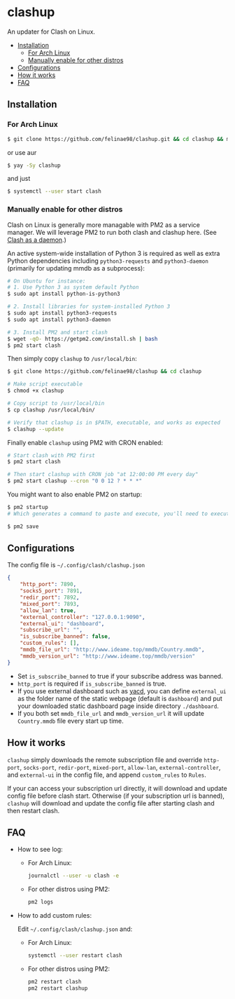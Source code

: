 # clashup

An updater for Clash on Linux.

- [Installation](#installation)
  - [For Arch Linux](#for-arch-linux)
  - [Manually enable for other distros](#manually-enable-for-other-distros)
- [Configurations](#configurations)
- [How it works](#how-it-works)
- [FAQ](#faq)

## Installation

### For Arch Linux

```sh
$ git clone https://github.com/felinae98/clashup.git && cd clashup && makepkg -si
```

or use aur

```sh
$ yay -Sy clashup
```

and just

```sh
$ systemctl --user start clash
```

### Manually enable for other distros

Clash on Linux is generally more managable with PM2 as a service manager. We will leverage PM2 to run both clash and clashup here. (See [Clash as a daemon](https://github.com/Dreamacro/clash/wiki/clash-as-a-daemon).)

An active system-wide installation of Python 3 is required as well as extra Python dependencies including `python3-requests` and `python3-daemon` (primarily for updating mmdb as a subprocess):

```sh
# On Ubuntu for instance:
# 1. Use Python 3 as system default Python
$ sudo apt install python-is-python3

# 2. Install libraries for system-installed Python 3
$ sudo apt install python3-requests
$ sudo apt install python3-daemon

# 3. Install PM2 and start clash
$ wget -qO- https://getpm2.com/install.sh | bash
$ pm2 start clash
```

Then simply copy `clashup` to `/usr/local/bin`:

```sh
$ git clone https://github.com/felinae98/clashup && cd clashup

# Make script executable
$ chmod +x clashup

# Copy script to /usr/local/bin
$ cp clashup /usr/local/bin/

# Verify that clashup is in $PATH, executable, and works as expected
$ clashup --update
```

Finally enable `clashup` using PM2 with CRON enabled:

```sh
# Start clash with PM2 first
$ pm2 start clash

# Then start clashup with CRON job "at 12:00:00 PM every day"
$ pm2 start clashup --cron "0 0 12 ? * * *"
```

You might want to also enable PM2 on startup:

```sh
$ pm2 startup
# Which generates a command to paste and execute, you'll need to execute the command manually

$ pm2 save
```

## Configurations

The config file is `~/.config/clash/clashup.json`

```json
{
    "http_port": 7890,
    "socks5_port": 7891,
    "redir_port": 7892,
    "mixed_port": 7893,
    "allow_lan": true,
    "external_controller": "127.0.0.1:9090",
    "external_ui": "dashboard",
    "subscribe_url": "",
    "is_subscribe_banned": false,
    "custom_rules": [],
    "mmdb_file_url": "http://www.ideame.top/mmdb/Country.mmdb",
    "mmdb_version_url": "http://www.ideame.top/mmdb/version"
}
```

* Set `is_subscribe_banned` to true if your subscribe address was banned.
* `http_port` is required if `is_subscribe_banned` is true.
* If you use external dashboard such as [yacd](https://github.com/haishanh/yacd), you can define `external_ui` as the folder name of the static webpage (default is `dashboard`) and put your downloaded static dashboard page inside directory `./dashboard`.
* If you both set `mmdb_file_url` and `mmdb_version_url` it will update `Country.mmdb` file every start up time.

## How it works

`clashup` simply downloads the remote subscription file and override `http-port`, `socks-port`, `redir-port`, `mixed-port`, `allow-lan`, `external-controller`, and `external-ui` in the config file, and append `custom_rules` to `Rules`.

If your can access your subscription url directly, it will download and update config file before clash start. Otherwise (if your subscription url is banned), `clashup` will download and update the config file after starting clash and then restart clash.

## FAQ

* How to see log:
    * For Arch Linux:
        ```sh
        journalctl --user -u clash -e
        ```
    * For other distros using PM2:
        ```sh
        pm2 logs
        ```

* How to add custom rules:

    Edit `~/.config/clash/clashup.json` and:

    * For Arch Linux:
        ```sh
        systemctl --user restart clash
        ```
    * For other distros using PM2:
        ```sh
        pm2 restart clash
        pm2 restart clashup
        ```
